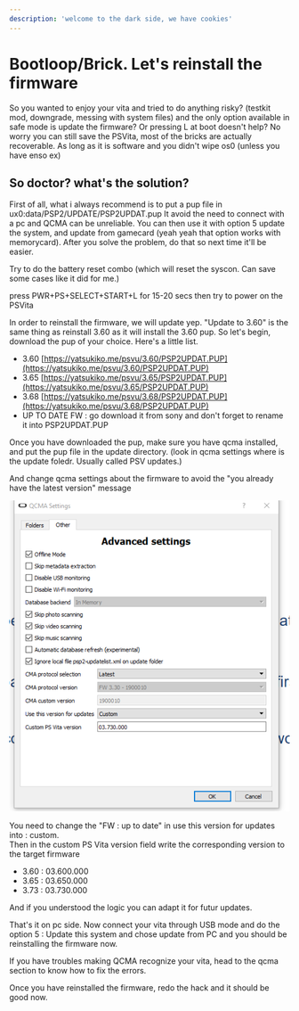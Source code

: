 ```yaml
---
description: 'welcome to the dark side, we have cookies'
---
```


# Bootloop/Brick. Let's reinstall the firmware

So you wanted to enjoy your vita and tried to do anything risky? \(testkit mod, downgrade, messing with system files\) and the only option available in safe mode is update the firmware? Or pressing L at boot doesn't help? No worry you can still save the PSVita, most of the bricks are actually recoverable. As long as it is software and you didn't wipe os0 \(unless you have enso ex\)

## So doctor? what's the solution?

First of all, what i always recommend is to put a pup file in ux0:data/PSP2/UPDATE/PSP2UPDAT.pup It avoid the need to connect with a pc and QCMA can be unreliable. You can then use it with option 5 update the system, and update from gamecard \(yeah yeah that option works with memorycard\). After you solve the problem, do that so next time it'll be easier.  
  
Try to do the battery reset combo \(which will reset the syscon. Can save some cases like it did for me.\)

press PWR+PS+SELECT+START+L for 15-20 secs then try to power on the PSVita  
  
In order to reinstall the firmware, we will update yep. "Update to 3.60" is the same thing as reinstall 3.60 as it will install the 3.60 pup. So let's begin, download the pup of your choice. Here's a little list.  


* 3.60 [https://yatsukiko.me/psvu/3.60/PSP2UPDAT.PUP](https://yatsukiko.me/psvu/3.60/PSP2UPDAT.PUP)
* 3.65 [https://yatsukiko.me/psvu/3.65/PSP2UPDAT.PUP](https://yatsukiko.me/psvu/3.65/PSP2UPDAT.PUP)
* 3.68 [https://yatsukiko.me/psvu/3.68/PSP2UPDAT.PUP](https://yatsukiko.me/psvu/3.68/PSP2UPDAT.PUP)
* UP TO DATE FW : go download it from sony and don't forget to rename it into PSP2UPDAT.PUP

Once you have downloaded the pup, make sure you have qcma installed, and put the pup file in the update directory. \(look in qcma settings where is the update foledr. Usually called PSV updates.\)  
  
And change qcma settings about the firmware to avoid the "you already have the latest version" message

![Check ignore local file psp2updatlist and change the FW version](../.gitbook/assets/klk.PNG)

You need to change the "FW : up to date" in use this version for updates into : custom.  
Then in the custom PS Vita version field write the corresponding version to the target firmware

* 3.60 : 03.600.000
* 3.65 : 03.650.000
* 3.73 : 03.730.000

And if you understood the logic you can adapt it for futur updates.

That's it on pc side. Now connect your vita through USB mode and do the option 5 : Update this system and chose update from PC and you should be reinstalling the firmware now.   
  
If you have troubles making QCMA recognize your vita, head to the qcma section to know how to fix the errors.  
  
Once you have reinstalled the firmware, redo the hack and it should be good now.

